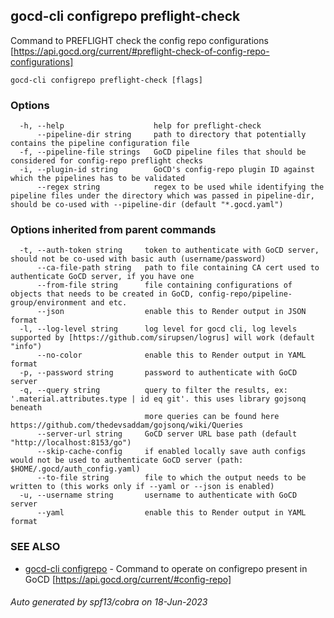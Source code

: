 ## gocd-cli configrepo preflight-check

Command to PREFLIGHT check the config repo configurations [https://api.gocd.org/current/#preflight-check-of-config-repo-configurations]

```
gocd-cli configrepo preflight-check [flags]
```

### Options

```
  -h, --help                    help for preflight-check
      --pipeline-dir string     path to directory that potentially contains the pipeline configuration file
  -f, --pipeline-file strings   GoCD pipeline files that should be considered for config-repo preflight checks
  -i, --plugin-id string        GoCD's config-repo plugin ID against which the pipelines has to be validated
      --regex string            regex to be used while identifying the pipeline files under the directory which was passed in pipeline-dir, should be co-used with --pipeline-dir (default "*.gocd.yaml")
```

### Options inherited from parent commands

```
  -t, --auth-token string     token to authenticate with GoCD server, should not be co-used with basic auth (username/password)
      --ca-file-path string   path to file containing CA cert used to authenticate GoCD server, if you have one
      --from-file string      file containing configurations of objects that needs to be created in GoCD, config-repo/pipeline-group/environment and etc.
      --json                  enable this to Render output in JSON format
  -l, --log-level string      log level for gocd cli, log levels supported by [https://github.com/sirupsen/logrus] will work (default "info")
      --no-color              enable this to Render output in YAML format
  -p, --password string       password to authenticate with GoCD server
  -q, --query string          query to filter the results, ex: '.material.attributes.type | id eq git'. this uses library gojsonq beneath
                              more queries can be found here https://github.com/thedevsaddam/gojsonq/wiki/Queries
      --server-url string     GoCD server URL base path (default "http://localhost:8153/go")
      --skip-cache-config     if enabled locally save auth configs would not be used to authenticate GoCD server (path: $HOME/.gocd/auth_config.yaml)
      --to-file string        file to which the output needs to be written to (this works only if --yaml or --json is enabled)
  -u, --username string       username to authenticate with GoCD server
      --yaml                  enable this to Render output in YAML format
```

### SEE ALSO

* [gocd-cli configrepo](gocd-cli_configrepo.md)	 - Command to operate on configrepo present in GoCD [https://api.gocd.org/current/#config-repo]

###### Auto generated by spf13/cobra on 18-Jun-2023
